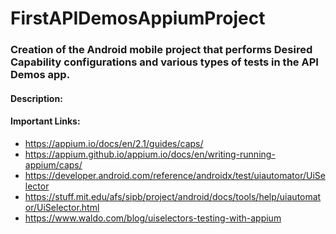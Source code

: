 # FirstAPIDemosAppiumProject
### Creation of the Android mobile project that performs Desired Capability configurations and various types of tests in the API Demos app.

#### Description:


#### Important Links:
- https://appium.io/docs/en/2.1/guides/caps/ <br>
- https://appium.github.io/appium.io/docs/en/writing-running-appium/caps/ <br>
- https://developer.android.com/reference/androidx/test/uiautomator/UiSelector <br>
- https://stuff.mit.edu/afs/sipb/project/android/docs/tools/help/uiautomator/UiSelector.html <br>
- https://www.waldo.com/blog/uiselectors-testing-with-appium